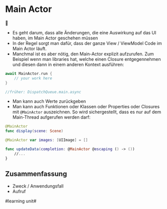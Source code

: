 # Main Actor
🤴

- Es geht darum, dass alle Änderungen, die eine Auswirkung auf das UI haben, im Main Actor geschehen müssen
- In der Regel sorgt man dafür, dass der ganze View / ViewModel Code im Main Actor läuft. 
- Manchmal ist es aber nötig, den Main-Actor explizit aufzurufen. Zum Beispiel wenn man libraries hat, welche einen Closure entgegennehmen und diesen dann in einem anderen Kontext ausführen: 

```swift
await MainActor.run {
    // your work here
}

//früher: DispatchQueue.main.async
```

- Man kann auch Werte zurückgeben
- Man kann auch Funktionen oder Klassen oder Properties oder Closures mit `@MainActor` auszeichnen. So wird sichergestellt, dass es nur auf dem Main-Thread aufgerufen werden darf:


```swift
@MainActor
func display(scene: Scene)
```

```swift
@MainActor var images: [UIImage] = []
```

```swift
func updateData(completion: @MainActor @escaping () -> ()) 
	//...
}
```

## Zusammenfassung
- Zweck / Anwendungsfall
- Aufruf

#learning unit#